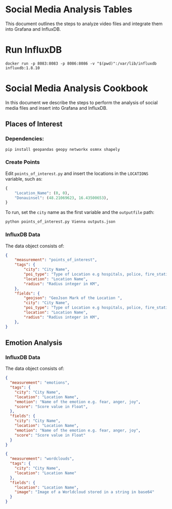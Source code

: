 # Social Media Analysis Tables

This document outlines the steps to analyze video files and integrate them into Grafana and InfluxDB.

# Run InfluxDB

```shell
docker run -p 8083:8083 -p 8086:8086 -v "$(pwd)":/var/lib/influxdb influxdb:1.8.10
```

# Social Media Analysis Cookbook

In this document we describe the steps to perform the analysis of social media files and insert into Grafana and InfluxDB.

## Places of Interest

### Dependencies:


```shell
pip install geopandas geopy networkx osmnx shapely 
```

### Create Points

Edit `points_of_interest.py` and insert the locations in the `LOCATIONS` variable, such as:

```python
{
    "Location_Name": (0, 0),
    "Donauinsel": (48.21069623, 16.43500653),
}   
```

To run, set the `city` name as the first variable and the `outputfile` path:

```shell
python points_of_interest.py Vienna outputs.json
```

### InfluxDB Data

The data object consists of:

```json
{
    "measurement": "points_of_interest",
    "tags": {
        "city": "City Name",
        "poi_type": "Type of Location e.g hospitals, police, fire_station",
        "location": "Location Name",
        "radius": "Radius integer in KM",
    },
    "fields": {
        "geojson": "GeoJson Mark of the Location ",
        "city": "City Name",
        "poi_type": "Type of Location e.g hospitals, police, fire_station",
        "location": "Location Name",
        "radius": "Radius integer in KM",
    },
}
```


## Emotion Analysis


### InfluxDB Data

The data object consists of:

```json
{
  "measurement": "emotions",
  "tags": {
    "city": "City Name",
    "location": "Location Name",
    "emotion": "Name of the emotion e.g. fear, anger, joy",
    "score": "Score value in Float",
  },
  "fields": {
    "city": "City Name",
    "location": "Location Name",
    "emotion": "Name of the emotion e.g. fear, anger, joy",
    "score": "Score value in Float"
  }
}
```

```json
{
  "measurement": "wordclouds",
  "tags": {
    "city": "City Name",
    "location": "Location Name"
  },
  "fields": {
    "location": "Location Name",
    "image": "Image of a Worldcloud stored in a string in base64"
  }
}

```